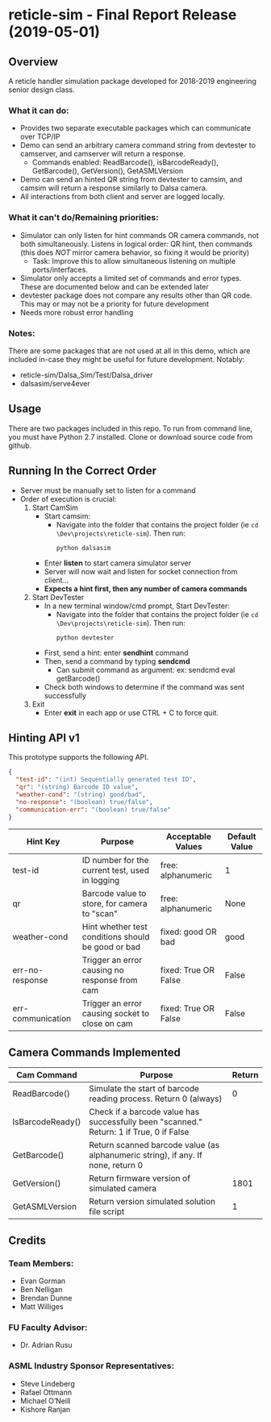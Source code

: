 # reticle-sim - Final Report Release (2019-05-01)

## Overview
A reticle handler simulation package developed for 2018-2019 engineering senior design class.

### What it can do:
- Provides two separate executable packages which can communicate over TCP/IP
- Demo can send an arbitrary camera command string from devtester to camserver, and camserver will return a response.
  - Commands enabled: ReadBarcode(), isBarcodeReady(), GetBarcode(), GetVersion(), GetASMLVersion
- Demo can send an hinted QR string from devtester to camsim, and camsim will return a response similarly to Dalsa camera.
- All interactions from both client and server are logged locally.

### What it can't do/Remaining priorities:
- Simulator can only listen for hint commands OR camera commands, not both simultaneously. Listens in logical order: QR hint, then commands (this does *NOT* mirror camera behavior, so fixing it would be priority)
    - Task: Improve this to allow simultaneous listening on multiple ports/interfaces.
- Simulator only accepts a limited set of commands and error types. These are documented below and can be extended later
- devtester package does not compare any results other than QR code. This may or may not be a priority for future development
- Needs more robust error handling


### Notes:
There are some packages that are not used at all in this demo, which are included in-case they might be useful for future development.
Notably:
- reticle-sim/Dalsa_Sim/Test/Dalsa_driver
- dalsasim/serve4ever


## Usage
There are two packages included in this repo.
To run from command line, you must have Python 2.7 installed.
Clone or download source code from github.

## Running In the Correct Order
- Server must be manually set to listen for a command
- Order of execution is crucial:
    1. Start CamSim
        - Start camsim:
            - Navigate into the folder that contains the project folder (ie `cd \Dev\projects\reticle-sim`). Then run:
                ```
                python dalsasim
                ```
        - Enter __listen__ to start camera simulator server
        - Server will now wait and listen for socket connection from client...
        - **Expects a hint first, then any number of camera commands**
    2. Start DevTester
        - In a new terminal window/cmd prompt, Start DevTester:
            - Navigate into the folder that contains the project folder (ie `cd \Dev\projects\reticle-sim`). Then run:
                ```
                python devtester
                ```
        - First, send a hint: enter __sendhint__ command
        - Then, send a command by typing __sendcmd__
            - Can submit command as argument: ex: sendcmd eval getBarcode()
        - Check both windows to determine if the command was sent successfully
    4. Exit
        - Enter __exit__ in each app or use CTRL + C to force quit.

## Hinting API v1
This prototype supports the following API.
```json
{
  "test-id": "(int) Sequentially generated test ID",
  "qr": "(string) Barcode ID value",
  "weather-cond": "(string) good/bad",
  "no-response": "(boolean) true/false",
  "communication-err": "(boolean) true/false"
}
```


| Hint Key          | Purpose                                             | Acceptable Values     | Default Value |
|-------------------|-----------------------------------------------------|-----------------------|---------------|
| test-id           | ID number for the current test, used in logging     | free: alphanumeric    | 1             |
| qr                | Barcode value to store, for camera to "scan"        | free: alphanumeric    | None          |
| weather-cond      | Hint whether test conditions should be good or bad  | fixed: good OR bad    | good          |
| err-no-response   | Trigger an error causing no response from cam       | fixed: True OR False  | False         |
| err-communication | Trigger an error causing socket to close on cam     | fixed: True OR False  | False         |


## Camera Commands Implemented

| Cam Command       | Purpose                                                                                 | Return |
|-------------------|-----------------------------------------------------------------------------------------|--------|
| ReadBarcode()     | Simulate the start of barcode reading process. Return 0 (always)                        | 0      |
| IsBarcodeReady()  | Check if a barcode value has successfully been "scanned." Return: 1 if True, 0 if False |        |
| GetBarcode()      | Return scanned barcode value (as alphanumeric string), if any. If none, return 0        |        |
| GetVersion()      | Return firmware version of simulated camera                                             | 1801   |
| GetASMLVersion    | Return version simulated solution file script                                           | 1      |


## Credits
### Team Members:
- Evan Gorman
- Ben Nelligan
- Brendan Dunne
- Matt Williges

### FU Faculty Advisor:
- Dr. Adrian Rusu

### ASML Industry Sponsor Representatives:
- Steve Lindeberg
- Rafael Ottmann
- Michael O’Neill
- Kishore Ranjan
